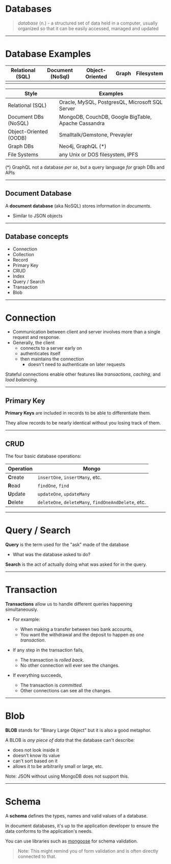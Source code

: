 # Databases

> *database* (n.) -
> a structured set of data held in a computer, usually organized so that it can be easily accessed, managed and updated

---

# Database Examples

|Relational (SQL)|Document (NoSql)|Object-Oriented|Graph|Filesystem|
|---|---|---|---|---|
|  |

|Style|Examples|
|---|---|
|Relational (SQL) | Oracle, MySQL, PostgresQL, Microsoft SQL Server |
| Document DBs (NoSQL) |  MongoDB,  CouchDB,  Google BigTable,  Apache Cassandra |
| Object-Oriented (OODB) |  Smalltalk/Gemstone, Prevayler |
| Graph DBs | Neo4j,  GraphQL (*) |
| File Systems |  any Unix or DOS filesystem,  IPFS |

(*) GraphQL not a database *per se*, but a query language *for* graph DBs and APIs

---
 
## Document Database

A **document database** (aka NoSQL) stores information in *documents*.
- Similar to JSON objects

---

## Database concepts

  * Connection
  * Collection
  * Record
  * Primary Key
  * CRUD
  * Index
  * Query / Search
  * Transaction
  * Blob

---

# Connection

- Communication between client and server involves more than a single request and response.
- Generally, the client 
    - connects to a server early on
    - authenticates itself 
    - then maintains the connection 
      - doesn't need to authenticate on later requests

Stateful connections enable other features like *transactions*, *caching*, and *load balancing*.

---

## Primary Key

**Primary Keys** are included in records to be able to differentiate them.

They allow records to be nearly identical without you losing track of them.

---

## CRUD

The four basic database operations:

|Operation|Mongo|
|---|---|
|**C**reate| `insertOne`, `insertMany`, etc.  |
|**R**ead | `findOne`, `find`  |
|**U**pdate  | `updateOne`, `updateMany`  |
|**D**elete | `deleteOne`, `deleteMany`, `findOneAndDelete`, etc.  |

---

# Query / Search

**Query** is the term used for the "ask" made of the database
- What was the database asked to do?

**Search** is the act of actually doing what was asked for in the query.

---

# Transaction

**Transactions** allow us to handle different queries happening simultaneously.

- For example:
    - When making a transfer between two bank accounts, 
    - You want the withdrawal and the deposit to happen *as one transaction*.

- If any step in the transaction fails, 
    - The transaction is *rolled back*.
    - No other connection will ever see the changes.

- If everything succeeds, 
    - The transaction is *committed*.
    - Other connections can see all the changes.

---

# Blob

**BLOB** stands for "Binary Large Object" but it is also a good metaphor.

A BLOB is *any piece of data* that the database can't describe: 
- does not look inside it
- doesn't know its value
- can't sort based on it
- allows it to be arbitrarily small or large, etc.

Note: JSON without using MongoDB does not support this.

---

# Schema

A **schema** defines the types, names and valid values of a database.

In document databases, it's up to the application developer to ensure the data conforms to the application's needs. 

You can use libraries such as [mongoose](https://mongoosejs.com/) for schema validation.

> Note: This might remind you of form validation and is often directly connected to that. 
